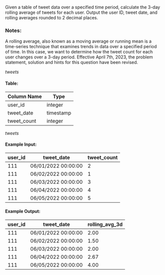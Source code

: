 Given a table of tweet data over a specified time period, calculate the 3-day rolling average of tweets for each user. Output the user ID, tweet date, and rolling averages rounded to 2 decimal places.

### Notes:

A rolling average, also known as a moving average or running mean is a time-series technique that examines trends in data over a specified period of time.
In this case, we want to determine how the tweet count for each user changes over a 3-day period.
Effective April 7th, 2023, the problem statement, solution and hints for this question have been revised.

*tweets* 
#### Table:

| Column Name	| Type |
| - | - |
| user_id	| integer |
| tweet_date	| timestamp |
| tweet_count	| integer |

*tweets*
#### Example Input:

| user_id	| tweet_date	| tweet_count |
| - | - | - |
| 111	| 06/01/2022 00:00:00	| 2 |
| 111	| 06/02/2022 00:00:00 	| 1 |
| 111	| 06/03/2022 00:00:00	| 3 |
| 111	| 06/04/2022 00:00:00	| 4 |
| 111	| 06/05/2022 00:00:00	| 5 |

#### Example Output:

| user_id	| tweet_date	| rolling_avg_3d |
| - | - | - |
| 111	| 06/01/2022 00:00:00	| 2.00 |
| 111	| 06/02/2022 00:00:00	| 1.50 |
| 111	| 06/03/2022 00:00:00	| 2.00 |
| 111	| 06/04/2022 00:00:00	| 2.67 |
| 111	| 06/05/2022 00:00:00	| 4.00 |
